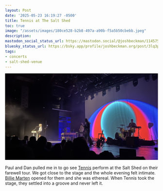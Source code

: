 ```yaml
---
layout: Post
date: '2025-05-23 16:19:27 -0500'
title: Tennis at The Salt Shed
toc: true
image: "/assets/images/180ce528-b2b8-497a-a90b-f5a5b50cbebb.jpeg"
description:
mastodon_social_status_url: https://mastodon.social/@joshbeckman/114575345844330713
bluesky_status_url: https://bsky.app/profile/joshbeckman.org/post/3lq3pn6wc3y2o
tags:
- concerts
- salt-shed-venue
---
```



![Tennis in concert](/assets/images/180ce528-b2b8-497a-a90b-f5a5b50cbebb.jpeg)

Paul and Dan pulled me in to go see [Tennis](https://tennis-music.com/) perform at the Salt Shed on their farewell tour. We got close to the stage and the whole evening felt intimate. [Billie Marten](https://www.billiemarten.com/) opened for them and she was ethereal. When Tennis took the stage, they settled into a groove and never left it.
